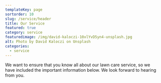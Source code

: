 ```yaml
---
templateKey: page
sortorder: 10
slug: /service/header
title: Our Service
featured: true
category: service
featuredimage: /img/david-kaloczi-10xlYvD5yn4-unsplash.jpg
alt: Photo by David Kaloczi on Unsplash
categories:
  - service
---
```

We want to ensure that you know all about our lawn care service, so we have included the important information below. We look forward to hearing from you.
